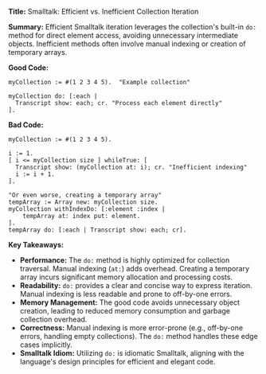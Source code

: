 **Title:**  Smalltalk: Efficient vs. Inefficient Collection Iteration

**Summary:**  Efficient Smalltalk iteration leverages the collection's built-in `do:` method for direct element access, avoiding unnecessary intermediate objects. Inefficient methods often involve manual indexing or creation of temporary arrays.

**Good Code:**

```smalltalk
myCollection := #(1 2 3 4 5).  "Example collection"

myCollection do: [:each | 
  Transcript show: each; cr. "Process each element directly"
].
```

**Bad Code:**

```smalltalk
myCollection := #(1 2 3 4 5).

i := 1.
[ i <= myCollection size ] whileTrue: [
  Transcript show: (myCollection at: i); cr. "Inefficient indexing"
  i := i + 1.
].

"Or even worse, creating a temporary array"
tempArray := Array new: myCollection size.
myCollection withIndexDo: [:element :index |
    tempArray at: index put: element.
].
tempArray do: [:each | Transcript show: each; cr].

```


**Key Takeaways:**

* **Performance:** The `do:` method is highly optimized for collection traversal.  Manual indexing (`at:`) adds overhead.  Creating a temporary array incurs significant memory allocation and processing costs.
* **Readability:** `do:` provides a clear and concise way to express iteration. Manual indexing is less readable and prone to off-by-one errors.
* **Memory Management:**  The good code avoids unnecessary object creation, leading to reduced memory consumption and garbage collection overhead.
* **Correctness:** Manual indexing is more error-prone (e.g., off-by-one errors, handling empty collections).  The `do:` method handles these edge cases implicitly.
* **Smalltalk Idiom:** Utilizing `do:` is idiomatic Smalltalk, aligning with the language's design principles for efficient and elegant code.

